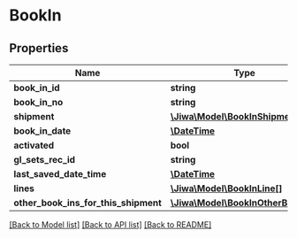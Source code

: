 # BookIn

## Properties
Name | Type | Description | Notes
------------ | ------------- | ------------- | -------------
**book_in_id** | **string** |  | [optional] 
**book_in_no** | **string** |  | [optional] 
**shipment** | [**\Jiwa\Model\BookInShipment**](BookInShipment.md) |  | [optional] 
**book_in_date** | [**\DateTime**](\DateTime.md) |  | [optional] 
**activated** | **bool** |  | [optional] 
**gl_sets_rec_id** | **string** |  | [optional] 
**last_saved_date_time** | [**\DateTime**](\DateTime.md) |  | [optional] 
**lines** | [**\Jiwa\Model\BookInLine[]**](BookInLine.md) |  | [optional] 
**other_book_ins_for_this_shipment** | [**\Jiwa\Model\BookInOtherBookIn[]**](BookInOtherBookIn.md) |  | [optional] 

[[Back to Model list]](../README.md#documentation-for-models) [[Back to API list]](../README.md#documentation-for-api-endpoints) [[Back to README]](../README.md)


